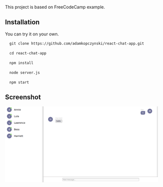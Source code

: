 This project is based on FreeCodeCamp example.

## Installation

  You can try it on your own.

  ```shell
    git clone https://github.com/adamkopczynski/react-chat-app.git

    cd react-chat-app

    npm install
    
    node server.js
    
    npm start
  ```
  
## Screenshot

  ![App screen](src/images/screen.png)
